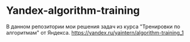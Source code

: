 # Yandex-algorithm-training
В данном репозитории мои решения задач из курса "Тренировки по алгоритмам" от Яндекса.
https://yandex.ru/yaintern/algorithm-training_1

